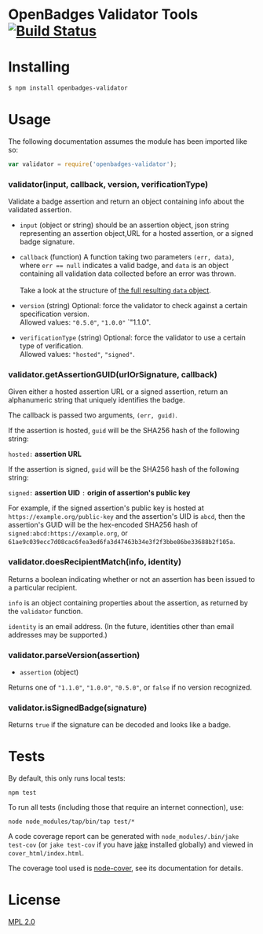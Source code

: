 # OpenBadges Validator Tools [![Build Status](https://secure.travis-ci.org/mozilla/openbadges-validator.png?branch=master)](http://travis-ci.org/mozilla/openbadges-validator)

# Installing

```bash
$ npm install openbadges-validator
```

# Usage

The following documentation assumes the module has been imported
like so:

```javascript
var validator = require('openbadges-validator');
```

### validator(input, callback, version, verificationType)

Validate a badge assertion and return an object containing info about
the validated assertion.

- `input` (object or string) should be an assertion object, json string representing an assertion object,URL for a hosted assertion, or a signed badge signature.

- `callback` (function) A function taking two parameters `(err, data)`, where `err == null` indicates a valid badge, and `data` is an object containing all validation data collected before an error was thrown.<br><br>Take a look at the structure of [the full resulting `data` object](https://github.com/mozilla/openbadges-validator/wiki/Example-Validator-Result).

- `version` (string) Optional: force the validator to check against a certain specification version. <br>Allowed values: `"0.5.0"`, `"1.0.0"` `"1.1.0". 

- `verificationType` (string) Optional: force the validator to use a certain type of verification. <br>Allowed values: `"hosted"`, `"signed"`.

### validator.getAssertionGUID(urlOrSignature, callback)

Given either a hosted assertion URL or a signed assertion,
return an alphanumeric string that uniquely identifies the badge.

The callback is passed two arguments, `(err, guid)`.

If the assertion is hosted, `guid` will be the SHA256 hash of the following 
string:

`hosted:` **assertion URL**

If the assertion is signed, `guid` will be the SHA256 hash of the following
string:

`signed:` **assertion UID** `:` **origin of assertion's public key**

For example, if the signed assertion's public key is hosted at
`https://example.org/public-key` and the assertion's UID is `abcd`, then
the assertion's GUID will be the hex-encoded SHA256 hash of
`signed:abcd:https://example.org`, or
`61ae9c039ecc7d08cac6fea3ed6fa3d47463b34e3f2f3bbe86be33688b2f105a`.

### validator.doesRecipientMatch(info, identity)

Returns a boolean indicating whether or not an assertion has
been issued to a particular recipient.

`info` is an object containing properties about the assertion, as returned
by the `validator` function.

`identity` is an email address. (In the future, identities other than
email addresses may be supported.)

### validator.parseVersion(assertion)

- `assertion` (object)

Returns one of `"1.1.0"`, `"1.0.0"`, `"0.5.0"`, or `false` if no version recognized.

### validator.isSignedBadge(signature)

Returns `true` if the signature can be decoded and looks like a badge.

# Tests

By default, this only runs local tests:

`npm test`

To run all tests (including those that require an internet connection), use:

`node node_modules/tap/bin/tap test/*`

A code coverage report can be generated with `node_modules/.bin/jake test-cov`
(or `jake test-cov` if you have [jake][] installed globally)
and viewed in `cover_html/index.html`.

The coverage tool used is [node-cover][], see its documentation for details.

[jake]: https://github.com/mde/jake
[node-cover]: https://github.com/itay/node-cover

# License

[MPL 2.0](http://www.mozilla.org/MPL/2.0/)
